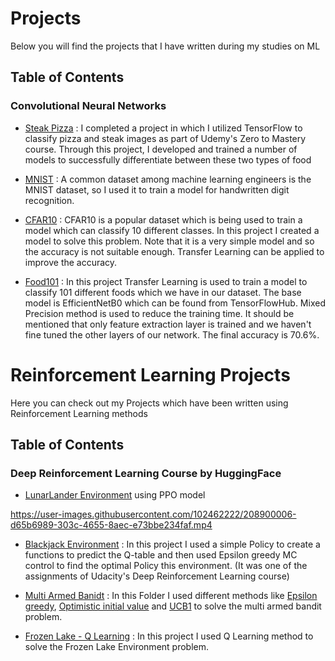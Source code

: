 # Projects
Below you will find the projects that I have written during my studies on ML

## Table of Contents

### Convolutional Neural Networks

* [Steak Pizza](https://github.com/heispv/projects/blob/master/cnn/steak_pizza.ipynb) : I completed a project in which I utilized TensorFlow to classify pizza and steak images as part of Udemy's Zero to Mastery course. Through this project, I developed and trained a number of models to successfully differentiate between these two types of food

* [MNIST](https://github.com/heispv/projects/blob/master/cnn/mnist.ipynb) : A common dataset among machine learning engineers is the MNIST dataset, so I used it to train a model for handwritten digit recognition.

* [CFAR10](https://github.com/heispv/projects/blob/master/cnn/cfar10.ipynb) : CFAR10 is a popular dataset which is being used to train a model which can classify 10 different classes. In this project I created a model to solve this problem. Note that it is a very simple model and so the accuracy is not suitable enough. Transfer Learning can be applied to improve the accuracy.

* [Food101](https://github.com/heispv/projects/blob/master/cnn/food101.ipynb) : In this project Transfer Learning is used to train a model to classify 101 different foods which we have in our dataset. The base model is EfficientNetB0 which can be found from TensorFlowHub. Mixed Precision method is used to reduce the training time. It should be mentioned that only feature extraction layer is trained and we haven't fine tuned the other layers of our network. The final accuracy is 70.6%.

# Reinforcement Learning Projects
Here you can check out my Projects which have been written using Reinforcement Learning methods

## Table of Contents

### Deep Reinforcement Learning Course by HuggingFace

* [LunarLander Environment](https://github.com/heispv/projects/blob/master/reinforcement-learning/DeepRL_1st_assignment.ipynb) using PPO model

https://user-images.githubusercontent.com/102462222/208900006-d65b6989-303c-4655-8aec-e73bbe234faf.mp4



* [Blackjack Environment](https://github.com/heispv/projects/blob/master/reinforcement-learning/black_jack.ipynb) : In this project I used a simple Policy to create a functions to predict the Q-table and then used Epsilon greedy MC control to find the optimal Policy this environment. (It was one of the assignments of Udacity's Deep Reinforcement Learning course)

* [Multi Armed Banidt](https://github.com/heispv/projects/tree/master/reinforcement-learning/multi_armed_bandit) : In this Folder I used different methods like [Epsilon greedy](https://github.com/heispv/projects/blob/master/reinforcement-learning/multi_armed_bandit/epsilon_greedy.ipynb), [Optimistic initial value](https://github.com/heispv/projects/blob/master/reinforcement-learning/multi_armed_bandit/optimistic_initial_value.ipynb) and [UCB1](https://github.com/heispv/projects/blob/master/reinforcement-learning/multi_armed_bandit/ucb1.ipynb) to solve the multi armed bandit problem.

* [Frozen Lake - Q Learning](https://github.com/heispv/projects/tree/master/reinforcement-learning/fronezlake_q_learning.py) : In this project I used Q Learning method to solve the Frozen Lake Environment problem.

